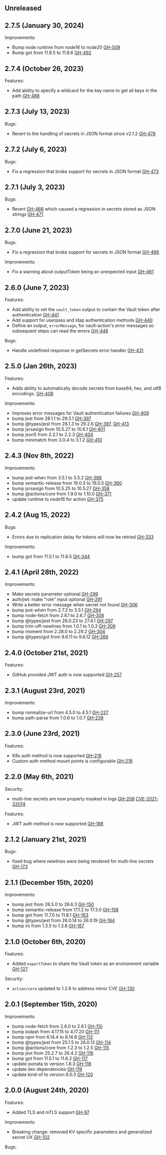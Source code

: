 ## Unreleased

## 2.7.5 (January 30, 2024)

Improvements:

* Bump node runtime from node16 to node20 [GH-509](https://github.com/hashicorp/vault-action/pull/509)
* Bump got from 11.8.5 to 11.8.6 [GH-492](https://github.com/hashicorp/vault-action/pull/492)

## 2.7.4 (October 26, 2023)

Features:

* Add ability to specify a wildcard for the key name to get all keys in the path [GH-488](https://github.com/hashicorp/vault-action/pull/488)

## 2.7.3 (July 13, 2023)

Bugs:

* Revert to the handling of secrets in JSON format since v2.1.2 [GH-478](https://github.com/hashicorp/vault-action/pull/478)

## 2.7.2 (July 6, 2023)

Bugs:

* Fix a regression that broke support for secrets in JSON format [GH-473](https://github.com/hashicorp/vault-action/pull/473)

## 2.7.1 (July 3, 2023)

Bugs:

* Revert [GH-466](https://github.com/hashicorp/vault-action/pull/466) which caused a regression in secrets stored as JSON strings [GH-471](https://github.com/hashicorp/vault-action/pull/471)

## 2.7.0 (June 21, 2023)

Bugs:

* Fix a regression that broke support for secrets in JSON format [GH-466](https://github.com/hashicorp/vault-action/pull/466)

Improvements:

* Fix a warning about outputToken being an unexpected input [GH-461](https://github.com/hashicorp/vault-action/pull/461)

## 2.6.0 (June 7, 2023)

Features:

* Add ability to set the `vault_token` output to contain the Vault token after authentication [GH-441](https://github.com/hashicorp/vault-action/pull/441)
* Add support for userpass and ldap authentication methods [GH-440](https://github.com/hashicorp/vault-action/pull/440)
* Define an output, `errorMessage`, for vault-action's error messages so subsequent steps can read the errors [GH-446](https://github.com/hashicorp/vault-action/pull/446)

Bugs:

* Handle undefined response in getSecrets error handler [GH-431](https://github.com/hashicorp/vault-action/pull/431)

## 2.5.0 (Jan 26th, 2023)

Features:

* Adds ability to automatically decode secrets from base64, hex, and utf8 encodings. [GH-408](https://github.com/hashicorp/vault-action/pull/408)

Improvements:

* Improves error messages for Vault authentication failures [GH-409](https://github.com/hashicorp/vault-action/pull/409)
* bump jest from 28.1.1 to 29.3.1 [GH-397](https://github.com/hashicorp/vault-action/pull/397)
* bump @types/jest from 28.1.3 to 29.2.6 [GH-397](https://github.com/hashicorp/vault-action/pull/397), [GH-413](https://github.com/hashicorp/vault-action/pull/413)
* bump jsrsasign from 10.5.27 to 10.6.1 [GH-401](https://github.com/hashicorp/vault-action/pull/401)
* bump json5 from 2.2.1 to 2.2.3 [GH-404](https://github.com/hashicorp/vault-action/pull/404)
* bump minimatch from 3.0.4 to 3.1.2 [GH-410](https://github.com/hashicorp/vault-action/pull/410)

## 2.4.3 (Nov 8th, 2022)

Improvements:

* bump jest-when from 3.5.1 to 3.5.2 [GH-388](https://github.com/hashicorp/vault-action/pull/388)
* bump semantic-release from 19.0.3 to 19.0.5 [GH-360](https://github.com/hashicorp/vault-action/pull/360)
* bump jsrsasign from 10.5.25 to 10.5.27 [GH-358](https://github.com/hashicorp/vault-action/pull/358)
* bump @actions/core from 1.9.0 to 1.10.0 [GH-371](https://github.com/hashicorp/vault-action/pull/371)
* update runtime to node16 for action [GH-375](https://github.com/hashicorp/vault-action/pull/375)

## 2.4.2 (Aug 15, 2022)

Bugs:

* Errors due to replication delay for tokens will now be retried [GH-333](https://github.com/hashicorp/vault-action/pull/333)

Improvements:
* bump got from 11.5.1 to 11.8.5 [GH-344](https://github.com/hashicorp/vault-action/pull/344)

## 2.4.1 (April 28th, 2022)

Improvements:
* Make secrets parameter optional [GH-299](https://github.com/hashicorp/vault-action/pull/299)
* auth/jwt: make "role" input optional [GH-291](https://github.com/hashicorp/vault-action/pull/291)
* Write a better error message when secret not found [GH-306](https://github.com/hashicorp/vault-action/pull/306)
* bump jest-when from 2.7.2 to 3.5.1 [GH-294](https://github.com/hashicorp/vault-action/pull/294)
* bump node-fetch from 2.6.1 to 2.6.7 [GH-308](https://github.com/hashicorp/vault-action/pull/308)
* bump @types/jest from 26.0.23 to 27.4.1 [GH-297](https://github.com/hashicorp/vault-action/pull/297)
* bump trim-off-newlines from 1.0.1 to 1.0.3 [GH-309](https://github.com/hashicorp/vault-action/pull/309)
* bump moment from 2.28.0 to 2.29.2 [GH-304](https://github.com/hashicorp/vault-action/pull/304)
* bump @types/got from 9.6.11 to 9.6.12 [GH-266](https://github.com/hashicorp/vault-action/pull/266)

## 2.4.0 (October 21st, 2021)

Features:
* GitHub provided JWT auth is now supported [GH-257](https://github.com/hashicorp/vault-action/pull/257)

## 2.3.1 (August 23rd, 2021)

Improvements:
* bump normalize-url from 4.5.0 to 4.5.1 [GH-227](https://github.com/hashicorp/vault-action/pull/227)
* bump path-parse from 1.0.6 to 1.0.7 [GH-239](https://github.com/hashicorp/vault-action/pull/239)

## 2.3.0 (June 23rd, 2021)

Features:
* K8s auth method is now supported [GH-218](https://github.com/hashicorp/vault-action/pull/218)
* Custom auth method mount points is configurable [GH-218](https://github.com/hashicorp/vault-action/pull/218)

## 2.2.0 (May 6th, 2021)

Security:
* multi-line secrets are now properly masked in logs [GH-208](https://github.com/hashicorp/vault-action/pull/208)
  [CVE-2021-32074](https://cve.mitre.org/cgi-bin/cvename.cgi?name=CVE-2021-32074)

Features:
* JWT auth method is now supported [GH-188](https://github.com/hashicorp/vault-action/pull/188)

## 2.1.2 (January 21st, 2021)

Bugs:
* fixed bug where newlines were being rendered for multi-line secrets [GH-173](https://github.com/hashicorp/vault-action/pull/173)

## 2.1.1 (December 15th, 2020)

Improvements:
* bump jest from 26.5.0 to 26.6.3 [GH-150](https://github.com/hashicorp/vault-action/pull/150)
* bump semantic-release from 17.1.2 to 17.3.0 [GH-158](https://github.com/hashicorp/vault-action/pull/158)
* bump got from 11.7.0 to 11.8.1 [GH-163](https://github.com/hashicorp/vault-action/pull/163)
* bump @types/jest from 26.0.14 to 26.0.19 [GH-164](https://github.com/hashicorp/vault-action/pull/164)
* bump ini from 1.3.5 to 1.3.8 [GH-167](https://github.com/hashicorp/vault-action/pull/167)

## 2.1.0 (October 6th, 2020)

Features:
* Added `exportToken` to share the Vault token as an environment variable [GH-127](https://github.com/hashicorp/vault-action/pull/127)

Security:
* `action/core` updated to 1.2.6 to address minor CVE [GH-130](https://github.com/hashicorp/vault-action/pull/130)

## 2.0.1 (September 15th, 2020)

Improvements:
* bump node-fetch from 2.6.0 to 2.6.1 [GH-110](https://github.com/hashicorp/vault-action/pull/110)
* bump lodash from 4.17.15 to 4.17.20 [GH-111](https://github.com/hashicorp/vault-action/pull/111)
* bump npm from 6.14.4 to 6.14.8 [GH-112](https://github.com/hashicorp/vault-action/pull/112)
* bump @types/jest from 25.1.5 to 26.0.13 [GH-114](https://github.com/hashicorp/vault-action/pull/114)
* bump @actions/core from 1.2.3 to 1.2.5 [GH-115](https://github.com/hashicorp/vault-action/pull/115)
* bump jest from 25.2.7 to 26.4.2 [GH-116](https://github.com/hashicorp/vault-action/pull/116)
* bump got from 11.5.1 to 11.6.2 [GH-117](https://github.com/hashicorp/vault-action/pull/117)
* update jsonata to version 1.8.3 [GH-118](https://github.com/hashicorp/vault-action/pull/118)
* update dev dependencies [GH-119](https://github.com/hashicorp/vault-action/pull/119)
* update kind-of to version 6.0.3 [GH-120](https://github.com/hashicorp/vault-action/pull/120)

## 2.0.0 (August 24th, 2020)

Features:

* Added TLS and mTLS support [GH-97](https://github.com/hashicorp/vault-action/pull/97)

Improvements:

* Breaking change: removed KV specific parameters and generalized secret UX [GH-102](https://github.com/hashicorp/vault-action/pull/102)

Bugs:
